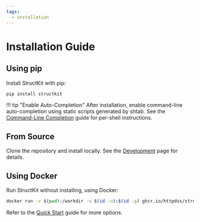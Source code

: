 ```yaml
---
tags:
  - installation
---
```


# Installation Guide

## Using pip

Install StructKit with pip:

```sh
pip install structkit
```

!!! tip "Enable Auto-Completion"
    After installation, enable command-line auto-completion using static scripts generated by shtab. See the [Command-Line Completion](completion.md) guide for per-shell instructions.

## From Source

Clone the repository and install locally. See the [Development](development.md) page for details.

## Using Docker

Run StructKit without installing, using Docker:

```sh
docker run -v $(pwd):/workdir -u $(id -u):$(id -g) ghcr.io/httpdss/structkit:main generate file:///workdir/example/structure.yaml /workdir/example_output
```

Refer to the [Quick Start](quickstart.md) guide for more options.
